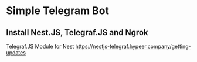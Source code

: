 # Simple Telegram Bot

## Install Nest.JS, Telegraf.JS and Ngrok

Telegraf.JS  Module for Nest
https://nestjs-telegraf.hypeer.company/getting-updates